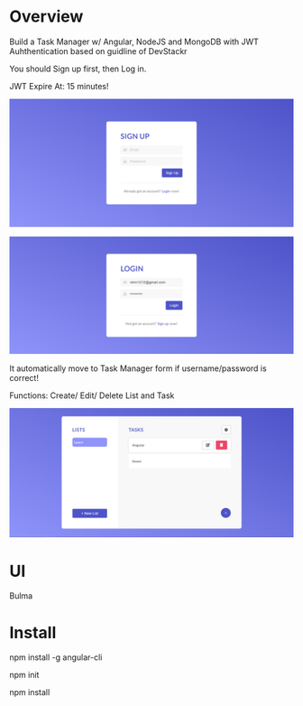 # Overview 
Build a Task Manager w/ Angular, NodeJS and MongoDB with JWT Auhthentication based on guidline of DevStackr
> 
You should Sign up first, then Log in.
>
JWT Expire At: 15 minutes!
>
![](https://raw.githubusercontent.com/diosvo/task-manager/master/signup.png)
>
![](https://raw.githubusercontent.com/diosvo/task-manager/master/login.png)
>
It automatically move to Task Manager form if username/password is correct!
>
Functions:
Create/ Edit/ Delete List and Task
>
![](https://raw.githubusercontent.com/diosvo/task-manager/master/list-task.png)

# UI
Bulma

# Install
npm install -g angular-cli
>
npm init
>
npm install

